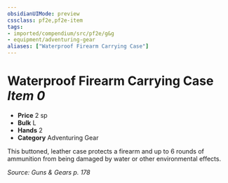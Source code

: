 ```yaml
---
obsidianUIMode: preview
cssclass: pf2e,pf2e-item
tags:
- imported/compendium/src/pf2e/g&g
- equipment/adventuring-gear
aliases: ["Waterproof Firearm Carrying Case"]
---
```

# Waterproof Firearm Carrying Case *Item 0*  

- **Price** 2 sp
- **Bulk** L
- **Hands** 2
- **Category** Adventuring Gear

This buttoned, leather case protects a firearm and up to 6 rounds of ammunition from being damaged by water or other environmental effects.

*Source: Guns & Gears p. 178*